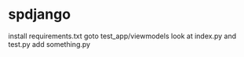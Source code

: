 # spdjango
install requirements.txt
goto test_app/viewmodels look at index.py and test.py 
add something.py

